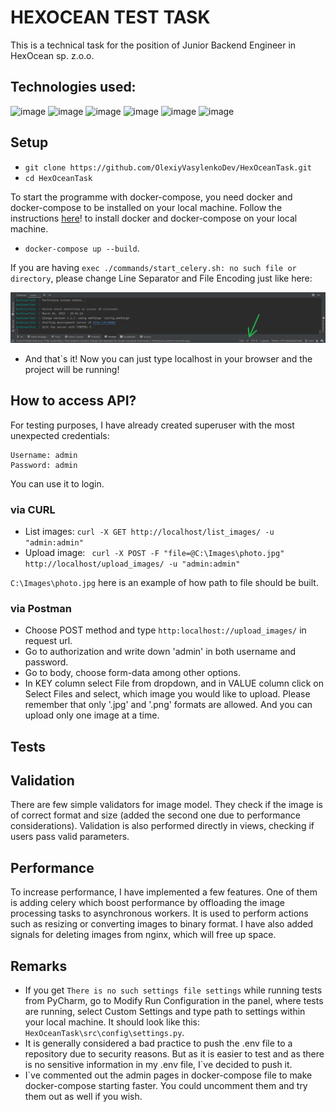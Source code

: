 # HEXOCEAN TEST TASK
This is a technical task for the position of Junior Backend Engineer in HexOcean sp. z.o.o.

## Technologies used:
![image](https://img.shields.io/badge/Python-FFD43B?style=for-the-badge&logo=python&logoColor=white)
![image](https://img.shields.io/badge/Django-092E20?style=for-the-badge&logo=django&logoColor=white)
![image](https://img.shields.io/badge/Nginx-009639?style=for-the-badge&logo=nginx&logoColor=white)
![image](https://img.shields.io/badge/celery-%2337814A.svg?&style=for-the-badge&logo=celery&logoColor=white)
![image](https://img.shields.io/badge/redis-%23DD0031.svg?&style=for-the-badge&logo=redis&logoColor=white)
![image](https://img.shields.io/badge/Docker-2CA5E0?style=for-the-badge&logo=docker&logoColor=white)

## Setup
* ```git clone https://github.com/OlexiyVasylenkoDev/HexOceanTask.git```
* ```cd HexOceanTask```

To start the programme with docker-compose, you need docker and docker-compose to be installed on your local machine. 
Follow the instructions [here](https://docs.docker.com/compose/install/)! to install docker and docker-compose on your local machine.

* ```docker-compose up --build```.

If you are having ```exec ./commands/start_celery.sh: no such file or directory```, please change Line Separator and File Encoding just like here: 

![image](src/static/screenshot.png)

* And that`s it! Now you can just type localhost in your browser and the project will be running!

## How to access API?

For testing purposes, I have already created superuser with the most unexpected credentials: 
```
Username: admin
Password: admin
``` 
You can use it to login.

### via CURL

* List images: ```curl -X GET http://localhost/list_images/ -u "admin:admin"```
* Upload image: ``` curl -X POST -F "file=@C:\Images\photo.jpg" http://localhost/upload_images/ -u "admin:admin"``` 

```C:\Images\photo.jpg``` here is an example of how path to file should be built.

### via Postman

* Choose POST method and type ```http:localhost://upload_images/``` in request url.
* Go to authorization and write down 'admin' in both username and password.
* Go to body, choose form-data among other options.
* In KEY column select File from dropdown, and in VALUE column click on Select Files and select, which image you would like to upload. Please remember that only '.jpg' and '.png' formats are allowed. And you can upload only one image at a time.

## Tests

## Validation
There are few simple validators for image model. 
They check if the image is of correct format and size (added the second one due to performance considerations). 
Validation is also performed directly in views, checking if users pass valid parameters.

## Performance
To increase performance, I have implemented a few features. 
One of them is adding celery which boost performance by offloading the image processing tasks to asynchronous workers. 
It is used to perform actions such as resizing or converting images to binary format.
I have also added signals for deleting images from nginx, which will free up space.  

## Remarks
* If you get ```There is no such settings file settings``` while running tests from PyCharm, go to Modify Run Configuration in the panel, where tests are running, select Custom Settings and type path to settings within your local machine. It should look like this: ```HexOceanTask\src\config\settings.py```.
* It is generally considered a bad practice to push the .env file to a repository due to security reasons. But as it is easier to test and as there is no sensitive information in my .env file, I`ve decided to push it. 
* I`ve commented out the admin pages in docker-compose file to make docker-compose starting faster. You could uncomment them and try them out as well if you wish.

